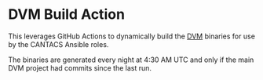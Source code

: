 # DVM Build Action

This leverages GitHub Actions to dynamically build the [DVM](https://github.com/DVMProject/dvmhost/) binaries for use by the CANTACS Ansible roles.

The binaries are generated every night at 4:30 AM UTC and only if the main DVM project had commits since the last run.